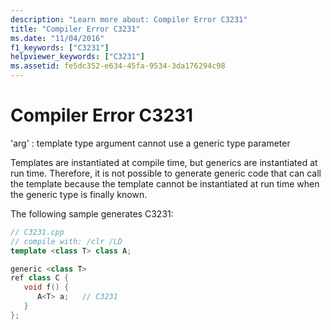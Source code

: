 ```yaml
---
description: "Learn more about: Compiler Error C3231"
title: "Compiler Error C3231"
ms.date: "11/04/2016"
f1_keywords: ["C3231"]
helpviewer_keywords: ["C3231"]
ms.assetid: fe5dc352-e634-45fa-9534-3da176294c98
---
```

# Compiler Error C3231

'arg' : template type argument cannot use a generic type parameter

Templates are instantiated at compile time, but generics are instantiated at run time. Therefore, it is not possible to generate generic code that can call the template because the template cannot be instantiated at run time when the generic type is finally known.

The following sample generates C3231:

```cpp
// C3231.cpp
// compile with: /clr /LD
template <class T> class A;

generic <class T>
ref class C {
   void f() {
      A<T> a;   // C3231
   }
};
```
